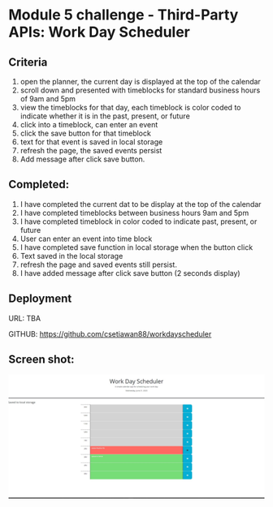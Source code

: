 # Module 5 challenge - Third-Party APIs: Work Day Scheduler

## Criteria
1) open the planner, the current day is displayed at the top of the calendar
2) scroll down and presented with timeblocks for standard business hours of 9am and 5pm
3) view the timeblocks for that day, each timeblock is color coded to indicate whether it is in the past, present, or future
4) click into a timeblock, can enter an event
5) click the save button for that timeblock
6) text for that event is saved in local storage
7) refresh the page, the saved events persist
8) Add message after click save button.

## Completed:
1) I have completed the current dat to be display at the top of the calendar
2) I have completed timeblocks between business hours 9am and 5pm
3) I have completed timeblock in color coded to indicate past, present, or future
4) User can enter an event into time block
5) I have completed save function in local storage when the button click
6) Text saved in the local storage
7) refresh the page and saved events still persist.
8) I have added message after click save button (2 seconds display)


## Deployment
URL: TBA

GITHUB: https://github.com/csetiawan88/workdayscheduler

## Screen shot:
![Work Day Scheduler](./Assets/Screenshot.jpg)


